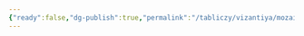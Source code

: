 ```yaml
---
{"ready":false,"dg-publish":true,"permalink":"/tabliczy/vizantiya/mozaika-sobora-sv-sofii/","dgPassFrontmatter":true}
---
```



